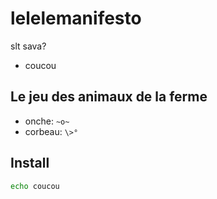 # lelelemanifesto

slt sava?
- coucou

## Le jeu des animaux de la ferme

- onche: `~o~`
- corbeau: `\>°`

## Install

```bash
echo coucou
```
